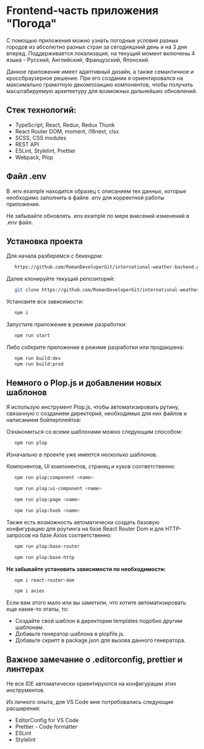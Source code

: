 # Frontend-часть приложения "Погода"

С помощью приложения можно узнать погодные условия разных городов из абсолютно разных стран за сегодняшний день и на 3 дня вперед. Поддерживается локализация, на текущий момент включены 4 языка - Русский, Английский, Французский, Японский.

Данное приложение имеет адаптивный дизайн, а также семантичное и кроссбраузерное решение.
При его создании я ориентировался на максимально грамотную декомпозицию компонентов, чтобы получить масштабируемую архитектуру для возможных дальнейших обновлений.

## Стек технологий:

   - TypeScript, React, Redux, Redux Thunk
   - React Router DOM, moment, i18next, clsx
   - SCSS, CSS modules
   - REST API
   - ESLint, Stylelint, Prettier
   - Webpack, Plop

## Файл .env

В .env.example находится образец с описанием тех данных, которые необходимо заполнить в файле .env для корректной работы приложения.

Не забывайте обновлять .env.example по мере внесений изменений в .env файл.

## Установка проекта

Для начала разберемся с бекендом:

   ```bash
      https://github.com/RomanDeveloperGit/international-weather-backend.git
   ```

Далее клонируйте текущий репозиторий:

   ```bash
      git clone https://github.com/RomanDeveloperGit/international-weather-frontend.git
   ```

Установите все зависимости:

   ```bash
      npm i
   ```

Запустите приложение в режиме разработки:

   ```bash
      npm run start
   ```

Либо соберите приложение в режиме разработки или продакшена:

   ```bash
      npm run build:dev
      npm run build:prod
   ```

## Немного о Plop.js и добавлении новых шаблонов

Я использую инструмент Plop.js, чтобы автоматизировать рутину, связанную с созданием директорий, необходимых для них файлов и написанием бойлерплейтов:

Ознакомиться со всеми шаблонами можно следующим способом:

   ```bash
      npm run plop
   ```

Изначально в проекте уже имеется несколько шаблонов.

Компонентов, UI компонентов, страниц и хуков соответственно:

   ```bash
      npm run plop:component <name>

      npm run plop:ui-component <name>

      npm run plop:page <name>

      npm run plop:hook <name>
   ```

Также есть возможность автоматически создать базовую конфигурацию для роутинга на базе React Router Dom и для HTTP-запросов на базе Axios соответственно:

   ```bash
      npm run plop:base-router

      npm run plop:base-http
   ```

   **Не забывайте установить зависимости по необходимости:**

   ```bash
      npm i react-router-dom

      npm i axios
   ```

Если вам этого мало или вы заметили, что хотите автоматизировать еще какие-то этапы, то:

   - Создайте свой шаблон в директории templates подобно другим шаблонам.
   - Добавьте генератор шаблона в plopfile.js.
   - Добавьте скрипт в package.json для вызова данного генератора.
   
## Важное замечание о .editorconfig, prettier и линтерах

Не все IDE автоматически ориентируются на конфигурации этих инструментов.

Из личного опыта, для VS Code мне потребовались следующие расширения:

   - EditorConfig for VS Code
   - Prettier - Code formatter
   - ESLint
   - Stylelint
